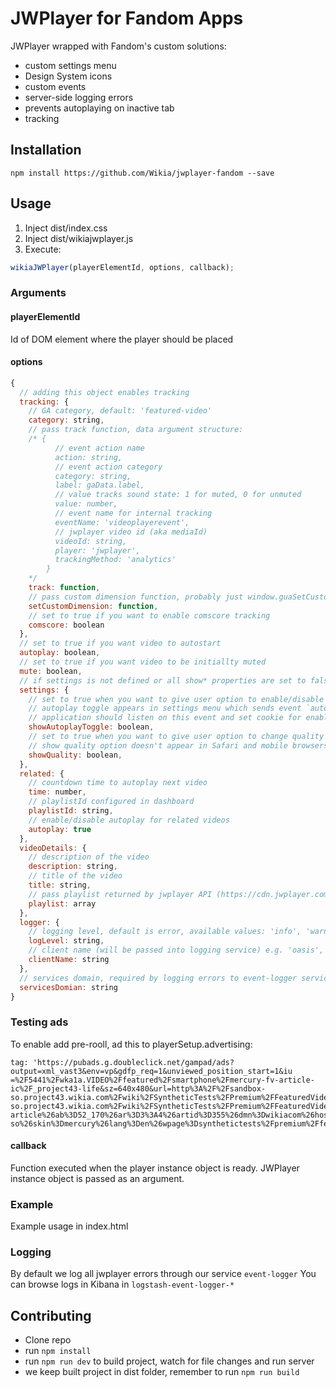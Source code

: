 # JWPlayer for Fandom Apps
JWPlayer wrapped with Fandom's custom solutions:

* custom settings menu
* Design System icons
* custom events
* server-side logging errors
* prevents autoplaying on inactive tab
* tracking

## Installation

```
npm install https://github.com/Wikia/jwplayer-fandom --save
```

## Usage

1. Inject dist/index.css
2. Inject dist/wikiajwplayer.js
3. Execute:

```javascript
wikiaJWPlayer(playerElementId, options, callback);
```

### Arguments

#### playerElementId
Id of DOM element where the player should be placed

#### options
```javascript
{
  // adding this object enables tracking
  tracking: {
    // GA category, default: 'featured-video'
    category: string,
    // pass track function, data argument structure:
    /* {
          // event action name
          action: string,
          // event action category
          category: string,
          label: gaData.label,
          // value tracks sound state: 1 for muted, 0 for unmuted
          value: number,
          // event name for internal tracking
          eventName: 'videoplayerevent',
          // jwplayer video id (aka mediaId)
          videoId: string,
          player: 'jwplayer',
          trackingMethod: 'analytics'
        }
    */
    track: function,
    // pass custom dimension function, probably just window.guaSetCustomDimension
    setCustomDimension: function,
    // set to true if you want to enable comscore tracking
    comscore: boolean
  },
  // set to true if you want video to autostart
  autoplay: boolean,
  // set to true if you want video to be initiallty muted
  mute: boolean,
  // if settings is not defined or all show* properties are set to false, settings icon doesn't appear
  settings: {
    // set to true when you want to give user option to enable/disable autoplay
    // autoplay toggle appears in settings menu which sends event `autoplayToggle` on click
    // application should listen on this event and set cookie for enabling/disabling autoplay for user
    showAutoplayToggle: boolean,
    // set to true when you want to give user option to change quality of the video
    // show quality option doesn't appear in Safari and mobile browsers even if the option is set to true
    showQuality: boolean,
  },
  related: {
    // countdown time to autoplay next video
    time: number,
    // playlistId configured in dashboard
    playlistId: string,
    // enable/disable autoplay for related videos
    autoplay: true
  },
  videoDetails: {
    // description of the video
    description: string,
    // title of the video
    title: string,
    // pass playlist returned by jwplayer API (https://cdn.jwplayer.com/v2/media/{mediaId})
    playlist: array
  },
  logger: {
    // logging level, default is error, available values: 'info', 'warn', 'error', 'off'
    logLevel: string,
    // client name (will be passed into logging service) e.g. 'oasis', 'mobile-wiki'
    clientName: string
  },
  // services domain, required by logging errors to event-logger service, default: 'services.wikia.com'
  servicesDomian: string
}
```

### Testing ads
To enable add pre-rooll, ad this to playerSetup.advertising:
```
tag: 'https://pubads.g.doubleclick.net/gampad/ads?output=xml_vast3&env=vp&gdfp_req=1&unviewed_position_start=1&iu
=%2F5441%2Fwka1a.VIDEO%2Ffeatured%2Fsmartphone%2Fmercury-fv-article-ic%2F_project43-life&sz=640x480&url=http%3A%2F%2Fsandbox-so.project43.wikia.com%2Fwiki%2FSyntheticTests%2FPremium%2FFeaturedVideo&description_url=http%3A%2F%2Fsandbox-so.project43.wikia.com%2Fwiki%2FSyntheticTests%2FPremium%2FFeaturedVideo&correlator=2870076516136183&cust_params=wsi%3Dmxax%26s0%3Dlife%26s0v%3Dlifestyle%26s0c%3Dtech%26s1%3D_project43%26s2%3Dfv-article%26ab%3D52_170%26ar%3D3%3A4%26artid%3D355%26dmn%3Dwikiacom%26hostpre%3Dsandbox-so%26skin%3Dmercury%26lang%3Den%26wpage%3Dsynthetictests%2Fpremium%2Ffeaturedvideo%26ref%3Ddirect%26esrb%3Dteen%26geo%3DPL%26pv%3D4%26u%3Dsddavhq8d%26ksgmnt%3D%26top%3D1k%26passback%3Djwplayer%26pos%3DFEATURED%26rv%3D1%26src%3Dtest&vpos=preroll&vid_t=Synthetic%20green%20(16%3A9)&eid=31061775%2C509445015&sdkv=h.3.184.2&sdki=3c0d&scor=2816083339846417&adk=663970154&u_so=l&osd=2&frm=0&sdr=1&vpa=click&mpt=jwplayer&mpv=8.0.1&ged=ve4_td4_tt1_pd4_la4000_er123.0.275.300_vi0.0.732.412_vp100_ts0_eb24171_ct120'
```

#### callback
Function executed when the player instance object is ready. JWPlayer instance object is passed as an argument.

### Example
Example usage in index.html

### Logging
By default we log all jwplayer errors through our service `event-logger`
You can browse logs in Kibana in `logstash-event-logger-*`

## Contributing
* Clone repo
* run `npm install`
* run `npm run dev` to build project, watch for file changes and run server
* we keep built project in dist folder, remember to run `npm run build`
